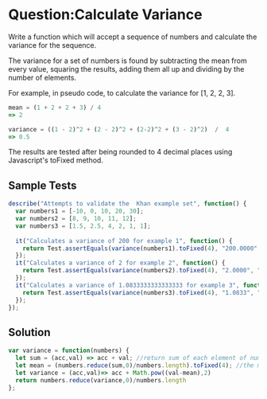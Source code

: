 # Question:Calculate Variance
Write a function which will accept a sequence of numbers and calculate the variance for the sequence.

The variance for a set of numbers is found by subtracting the mean from every value, squaring the results, adding them all up and dividing by the number of elements.

For example, in pseudo code, to calculate the variance for [1, 2, 2, 3].
```JavaScript
mean = (1 + 2 + 2 + 3) / 4
=> 2

variance = ((1 - 2)^2 + (2 - 2)^2 + (2-2)^2 + (3 - 2)^2)  /  4
=> 0.5
```
The results are tested after being rounded to 4 decimal places using Javascript's toFixed method.
## Sample Tests
```JavaScript
describe("Attempts to validate the  Khan example set", function() {
  var numbers1 = [-10, 0, 10, 20, 30];
  var numbers2 = [8, 9, 10, 11, 12];
  var numbers3 = [1.5, 2.5, 4, 2, 1, 1];
  
  it("Calculates a variance of 200 for example 1", function() {
    return Test.assertEquals(variance(numbers1).toFixed(4), "200.0000", "Variance for the first example set is not correct");
  });
  it("Calculates a variance of 2 for example 2", function() {
    return Test.assertEquals(variance(numbers2).toFixed(4), "2.0000", "Variance for the second example set is not correct");
  });
  it("Calculates a variance of 1.0833333333333333 for example 3", function() {
    return Test.assertEquals(variance(numbers3).toFixed(4), "1.0833", "Variance for the third example set is not correct");
  });
});
```
## Solution
```JavaScript
var variance = function(numbers) {
  let sum = (acc,val) => acc + val; //return sum of each element of numbers array
  let mean = (numbers.reduce(sum,0)/numbers.length).toFixed(4); //the mean is dividing by the number of elements of numbers array
  let variance = (acc,val)=> acc + Math.pow((val-mean),2) 
  return numbers.reduce(variance,0)/numbers.length
};
```
